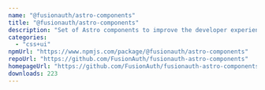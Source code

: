 ```yaml
---
name: "@fusionauth/astro-components"
title: "@fusionauth/astro-components"
description: "Set of Astro components to improve the developer experience when writing pages"
categories:
  - "css+ui"
npmUrl: "https://www.npmjs.com/package/@fusionauth/astro-components"
repoUrl: "https://github.com/FusionAuth/fusionauth-astro-components"
homepageUrl: "https://github.com/FusionAuth/fusionauth-astro-components#readme"
downloads: 223
---
```

